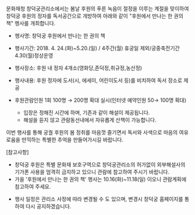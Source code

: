 문화재청 창덕궁관리소에서는 봄날 후원의 푸른 녹음이 절정을 이루는 계절을 맞이하여 창덕궁 후원의 정자를 독서공간으로 개방하여 아래와 같이 "후원에서 만나는 한 권의 책" 행사를 개최합니다.

- 행사명: 창덕궁 후원에서 만나는 한 권의 책
- 행사기간: 2018. 4. 24.(화)~5.20.(일) / 4주간(월) 휴궁일 제외/궁중축전기간 4.30(월)정상운영
- 행사장소: 후원 내 정자 4개소(영화당,존덕정,취규정,농산정)
- 행사내용: 후원 정자에 도서(시, 에세이, 어린이도서 등)를 비치하여 독서 장소로 제공

- 후원관람인원 1회 100명 → 200명 확대 실시(인터넷 예약인원 50→ 100명 확대)
  - 입장은 정해진 시간에 하며, 기존과 같이 해설이 제공됩니다.
  - 해설을 듣지 않고 관람동선내에서 자유롭게 산책이 가능합니다.

이번 행사를 통해 궁궐 후원의 봄 정취를 마음껏 즐기면서 독서와 사색으로 마음의 여유로움을 만끽하는 특별한 추억을 만들어가시길 바랍니다.

[참고사항]
- 창덕궁 후원은 특별 문화재 보호구역으로 창덕궁관리소의 허가없이 외부해설사의 기가폰 사용을 엄격히 금지하고 있으니 관람에 참고하여 주시기 바랍니다.
- 가을 '후원에서 만나는 한 권의 책' 행사는 10.16(화)~11.18(일) 이오니 관람계획에 참고하여 주세요.
* 행사 일정은 관리소 사정에 따라 변경될 수 도 있으며, 변경시 창덕궁 홈페이지를 통하여 다시 공지하겠습니다.
